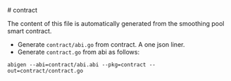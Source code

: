 # contract

The content of this file is automatically generated from the smoothing pool smart contract.

* Generate `contract/abi.go` from contract. A one json liner.
* Generate `contract.go` from abi as follows:

```concole
abigen --abi=contract/abi.abi --pkg=contract --out=contract/contract.go
```